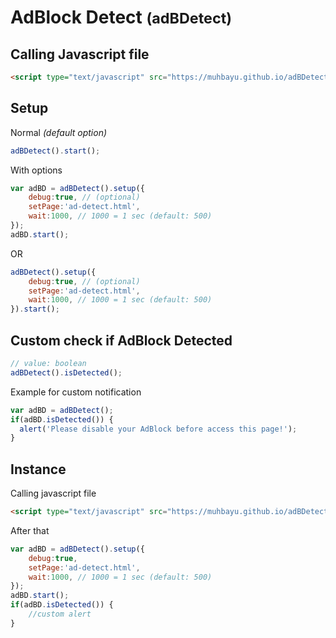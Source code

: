 # AdBlock Detect <small>(adBDetect)</small>

## Calling Javascript file
```html
<script type="text/javascript" src="https://muhbayu.github.io/adBDetect/js/adbdetect.packed.js"></script>
```


## Setup
Normal <i>(default option)</i>
```javascript
adBDetect().start();
```
With options
```javascript
var adBD = adBDetect().setup({
    debug:true, // (optional)
    setPage:'ad-detect.html',
    wait:1000, // 1000 = 1 sec (default: 500)
});
adBD.start();
```
OR
```javascript
adBDetect().setup({
    debug:true, // (optional)
    setPage:'ad-detect.html',
    wait:1000, // 1000 = 1 sec (default: 500)
}).start();
```


## Custom check if AdBlock Detected
```javascript
// value: boolean
adBDetect().isDetected();
```
Example for custom notification
```javascript
var adBD = adBDetect();
if(adBD.isDetected()) {
  alert('Please disable your AdBlock before access this page!');
}
```

## Instance
Calling javascript file<br/>
```html
<script type="text/javascript" src="https://muhbayu.github.io/adBDetect/js/adbdetect.packed.js"></script>
```
After that
```javascript
var adBD = adBDetect().setup({
    debug:true,
    setPage:'ad-detect.html',
    wait:1000, // 1000 = 1 sec (default: 500)
});
adBD.start();
if(adBD.isDetected()) {
    //custom alert
}
```
